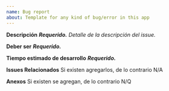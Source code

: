 ```yaml
---
name: Bug report
about: Template for any kind of bug/error in this app
---
```


**Descripción**
_**Requerido.** Detalle de la descripción del issue._

**Deber ser**
_**Requerido.**_

**Tiempo estimado de desarrollo**
_**Requerido.**_

**Issues Relacionados**
Si existen agregarlos, de lo contrario N/A

**Anexos**
Si existen se agregan, de lo contrario N/Q
